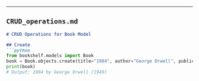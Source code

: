 
---

##  `CRUD_operations.md`

```markdown
# CRUD Operations for Book Model

## Create
```python
from bookshelf.models import Book
book = Book.objects.create(title="1984", author="George Orwell", publication_year=1949)
print(book)
# Output: 1984 by George Orwell (1949)
